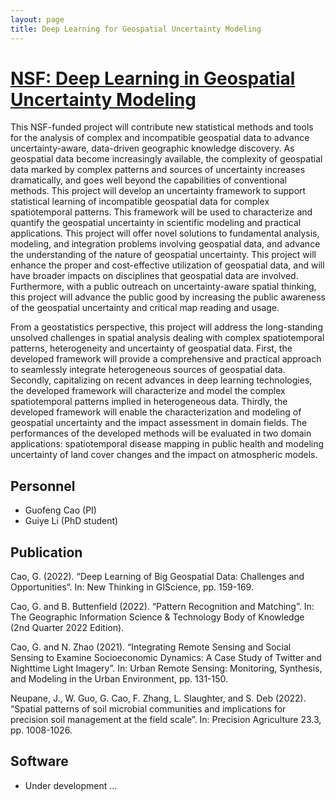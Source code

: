 ```yaml
---
layout: page
title: Deep Learning for Geospatial Uncertainty Modeling
---
```


# [NSF:  Deep Learning in Geospatial Uncertainty Modeling](https://www.nsf.gov/awardsearch/showAward?AWD_ID=2026331&HistoricalAwards=false)

This NSF-funded project will contribute new statistical methods and tools
for the analysis of complex and incompatible geospatial data to advance
uncertainty-aware, data-driven geographic knowledge discovery. As
geospatial data become increasingly available, the complexity of geospatial
data marked by complex patterns and sources of uncertainty increases
dramatically, and goes well beyond the capabilities of conventional
methods. This project will develop an uncertainty framework to support
statistical learning of incompatible geospatial data for complex
spatiotemporal patterns. This framework will be used to characterize and
quantify the geospatial uncertainty in scientific modeling and practical
applications. This project will offer novel solutions to fundamental
analysis, modeling, and integration problems involving geospatial data, and
advance the understanding of the nature of geospatial uncertainty. This
project will enhance the proper and cost-effective utilization of
geospatial data, and will have broader impacts on disciplines that
geospatial data are involved. Furthermore, with a public outreach on
uncertainty-aware spatial thinking, this project will advance the public
good by increasing the public awareness of the geospatial uncertainty and
critical map reading and usage.


From a geostatistics perspective, this project will address the
long-standing unsolved challenges in spatial analysis dealing with complex
spatiotemporal patterns, heterogeneity and uncertainty of geospatial data.
First, the developed framework will provide a comprehensive and practical
approach to seamlessly integrate heterogeneous sources of geospatial data.
Secondly, capitalizing on recent advances in deep learning technologies,
the developed framework will characterize and model the complex
spatiotemporal patterns implied in heterogeneous data. Thirdly, the
developed framework will enable the characterization and modeling of
geospatial uncertainty and the impact assessment in domain fields. The
performances of the developed methods will be evaluated in two domain
applications: spatiotemporal disease mapping in public health and modeling
uncertainty of land cover changes and the impact on atmospheric models.

## Personnel

- Guofeng Cao (PI)
- Guiye Li (PhD student)

## Publication

Cao, G. (2022). “Deep Learning of Big Geospatial Data: Challenges and Opportunities”. In: New Thinking in GIScience, pp. 159-169.

Cao, G. and B. Buttenfield (2022). “Pattern Recognition and Matching”. In: The Geographic Information Science & Technology Body of Knowledge (2nd Quarter 2022 Edition).

Cao, G. and N. Zhao (2021). “Integrating Remote Sensing and Social Sensing to Examine Socioeconomic Dynamics: A Case Study of Twitter and Nighttime Light Imagery”. In: Urban Remote Sensing: Monitoring, Synthesis, and Modeling in the Urban Environment, pp. 131-150.

Neupane, J., W. Guo, G. Cao, F. Zhang, L. Slaughter, and S. Deb (2022). “Spatial patterns of soil microbial communities and implications for precision soil management at the field scale”. In: Precision Agriculture 23.3, pp. 1008-1026.

## Software

- Under development ...
